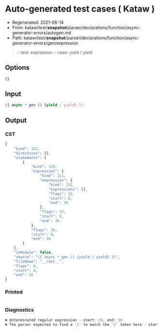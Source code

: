 # Auto-generated test cases ( Kataw )
- Regenerated: 2021-06-14
- From: kataw/test/__snapshot__/parser/declarations/function/async-generator-errors/autogen.md
- Path: kataw/test/__snapshot__/parser/declarations/function/async-generator-errors/gen/expression
> :: test: expression
> :: case: yield / yield
## Options

`````js
{}
`````
## Input

`````js
({ async * gen () {yield / yield} })
`````
## Output

### CST

```javascript
{
    "kind": 122,
    "directives": [],
    "statements": [
        {
            "kind": 120,
            "expression": {
                "kind": 121,
                "expression": {
                    "kind": 132,
                    "expressions": [],
                    "flags": 32,
                    "start": 0,
                    "end": 36
                },
                "flags": 32,
                "start": 0,
                "end": 36
            },
            "flags": 16,
            "start": 0,
            "end": 36
        }
    ],
    "isModule": false,
    "source": "({ async * gen () {yield / yield} })",
    "fileName": "__root__",
    "flags": 0,
    "start": 0,
    "end": 36
}
```

### Printed

```javascript

```

### Diagnostics

```javascript
✖ Unterminated regular expression - start: 24, end: 36
✖ The parser expected to find a '}' to match the '{' token here - start: 25, end: 36

```

